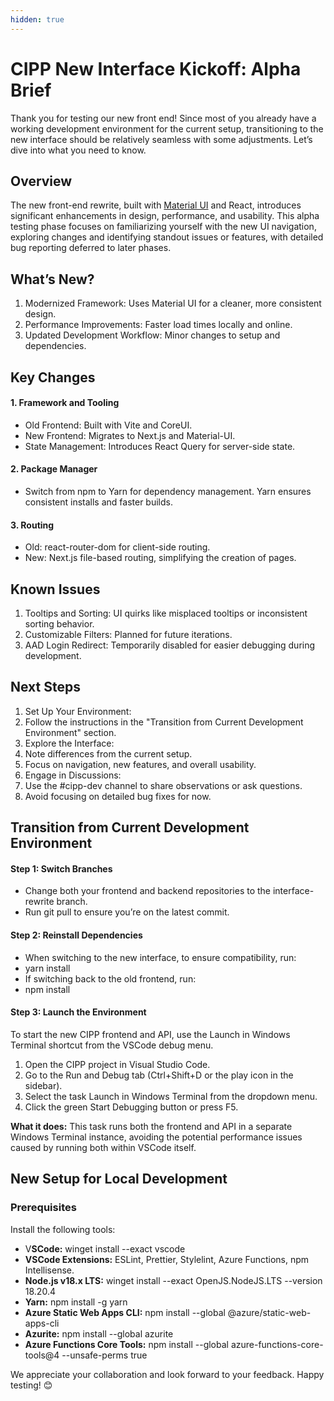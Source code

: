```yaml
---
hidden: true
---
```


# CIPP New Interface Kickoff: Alpha Brief

Thank you for testing our new front end! Since most of you already have a working development environment for the current setup, transitioning to the new interface should be relatively seamless with some adjustments. Let’s dive into what you need to know.&#x20;

## Overview&#x20;

The new front-end rewrite, built with [Material UI](https://mui.com/material-ui/getting-started/) and React, introduces significant enhancements in design, performance, and usability. This alpha testing phase focuses on familiarizing yourself with the new UI navigation, exploring changes and identifying standout issues or features, with detailed bug reporting deferred to later phases.&#x20;

## What’s New?&#x20;

1. Modernized Framework: Uses Material UI for a cleaner, more consistent design.&#x20;
2. Performance Improvements: Faster load times locally and online.&#x20;
3. Updated Development Workflow: Minor changes to setup and dependencies.&#x20;

## Key Changes&#x20;

#### 1. Framework and Tooling&#x20;

* Old Frontend: Built with Vite and CoreUI.&#x20;
* New Frontend: Migrates to Next.js and Material-UI.&#x20;
* State Management: Introduces React Query for server-side state.&#x20;

#### 2. Package Manager&#x20;

* Switch from npm to Yarn for dependency management. Yarn ensures consistent installs and faster builds.&#x20;

#### 3. Routing&#x20;

* Old: react-router-dom for client-side routing.&#x20;
* New: Next.js file-based routing, simplifying the creation of pages.&#x20;

## Known Issues&#x20;

1. Tooltips and Sorting:  UI quirks like misplaced tooltips or inconsistent sorting behavior.&#x20;
2. Customizable Filters:  Planned for future iterations.&#x20;
3. AAD Login Redirect: Temporarily disabled for easier debugging during development.&#x20;

## Next Steps&#x20;

1. Set Up Your Environment: &#x20;
2. Follow the instructions in the "Transition from Current Development Environment" section.&#x20;
3. Explore the Interface: &#x20;
4. Note differences from the current setup.&#x20;
5. Focus on navigation, new features, and overall usability.&#x20;
6. Engage in Discussions: &#x20;
7. Use the #cipp-dev channel to share observations or ask questions.&#x20;
8. Avoid focusing on detailed bug fixes for now.&#x20;

## Transition from Current Development Environment&#x20;

#### Step 1: Switch Branches&#x20;

* Change both your frontend and backend repositories to the interface-rewrite branch.&#x20;
* Run git pull to ensure you’re on the latest commit.&#x20;

#### Step 2: Reinstall Dependencies&#x20;

* When switching to the new interface, to ensure compatibility, run:&#x20;
* yarn install&#x20;
* If switching back to the old frontend, run:&#x20;
* npm install&#x20;

#### Step 3: Launch the Environment&#x20;

To start the new CIPP frontend and API, use the Launch in Windows Terminal shortcut from the VSCode debug menu.&#x20;

1. Open the CIPP project in Visual Studio Code.&#x20;
2. Go to the Run and Debug tab (Ctrl+Shift+D or the play icon in the sidebar).&#x20;
3. Select the task Launch in Windows Terminal from the dropdown menu.&#x20;
4. Click the green Start Debugging button or press F5.&#x20;

**What it does:** This task runs both the frontend and API in a separate Windows Terminal instance, avoiding the potential performance issues caused by running both within VSCode itself.&#x20;

## New Setup for Local Development&#x20;

### Prerequisites&#x20;

Install the following tools:&#x20;

* V**SCode:** winget install --exact vscode&#x20;
* **VSCode Extensions:** ESLint, Prettier, Stylelint, Azure Functions, npm Intellisense.&#x20;
* **Node.js v18.x LTS:** winget install --exact OpenJS.NodeJS.LTS --version 18.20.4&#x20;
* **Yarn:** npm install -g yarn&#x20;
* **Azure Static Web Apps CLI:** npm install --global @azure/static-web-apps-cli&#x20;
* **Azurite:** npm install --global azurite&#x20;
* **Azure Functions Core Tools:** npm install --global azure-functions-core-tools@4 --unsafe-perms true&#x20;

We appreciate your collaboration and look forward to your feedback. Happy testing! 😊&#x20;
